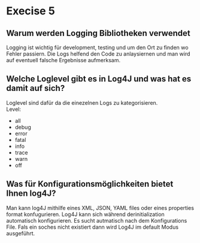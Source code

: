 # Execise 5
## Warum werden Logging Bibliotheken verwendet
Logging ist wichtig für development, testing und um den Ort zu finden wo Fehler passiern. Die Logs helfend den Code zu anlaysiernen und  man wird auf eventuell falsche Ergebnisse aufmerksam.
## Welche Loglevel gibt es in Log4J und was hat es damit auf sich?
Loglevel sind dafür da die einezelnen Logs zu kategorisieren.  
Level:
* all
* debug
* error
* fatal
* info
* trace
* warn
* off

## Was für Konfigurationsmöglichkeiten bietet Ihnen log4J?
Man kann log4J mithilfe eines XML, JSON, YAML files oder eines properties format konfugurieren. Log4J kann sich während derinitialization automatisch konfigurieren. Es sucht autmatisch nach dem Konfigurations File. Fals ein soches nicht existiert dann wird Log4J im default Modus ausgeführt.